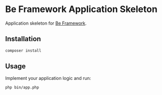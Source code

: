 # Be Framework Application Skeleton

Application skeleton for [Be Framework](https://be-framework.github.io/).

## Installation

```bash
composer install
```

## Usage

Implement your application logic and run:

```bash
php bin/app.php
```
